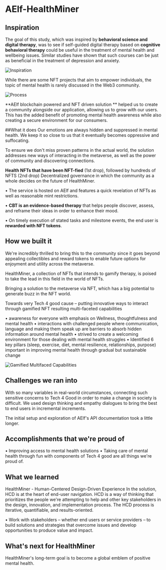 # AElf-HealthMiner

## Inspiration

The goal of this study, which was inspired by **behavioral science and digital therapy**, was to see if self-guided digital therapy based on **cognitive behavioral therapy** could be useful in the treatment of mental health and wellbeing issues. Similar studies have shown that such courses can be just as beneficial in the treatment of depression and anxiety.

![Inspiration](https://challengepost-s3-challengepost.netdna-ssl.com/photos/production/software_photos/001/913/577/datas/original.png)

While there are some NFT projects that aim to empower individuals, the topic of mental health is rarely discussed in the Web3 community.

![Process](https://challengepost-s3-challengepost.netdna-ssl.com/photos/production/software_photos/001/913/576/datas/original.png)

**AElf blockchain powered and NFT driven solution ** helped us to create a community alongside our application, allowing us to grow with our users. This has the added benefit of promoting mental health awareness while also creating a secure environment for our consumers.

##What it does
Our emotions are always hidden and suppressed in mental health. We keep it so close to us that it eventually becomes oppressive and suffocating.

To ensure we don't miss proven patterns in the actual world, the solution addresses new ways of interacting in the metaverse, as well as the power of community and discovering connections.

**Health NFTs that have been NFT-fied** (1st drop), followed by hundreds of NFTS (2nd drop) Decentralized governance in which the community as a whole decides on the future of HealthMiner. 


• The service is hosted on AElf and features a quick revelation of NFTs as well as reasonable mint restrictions. 

• **CBT is an evidence-based therapy** that helps people discover, assess, and reframe their ideas in order to enhance their mood. 

• On timely execution of stated tasks and milestone events, the end user is **rewarded with NFT tokens**.

## How we built it
We're incredibly thrilled to bring this to the community since it goes beyond appealing collectibles and reward tokens to enable future options for enjoyment and utility across the metaverse.

HealthMiner, a collection of NFTs that intends to gamify therapy, is poised to take the lead in this field in the world of NFTs.

Bringing a solution to the metaverse via NFT, which has a big potential to generate buzz in the NFT world.

Towards very Tech 4 good cause – putting innovative ways to interact through gamified NFT resulting multi-faceted capabilities

• awareness for everyone with emphasis on Wellness, thoughtfulness and mental health 
• interactions with challenged people where communication, language and making them speak up are barriers to absorb hidden information around mental health 
• strived to create a welcoming environment for those dealing with mental health struggles 
• Identified 6 key pillars (sleep, exercise, diet, mental resilience, relationships, purpose) important in improving mental health through gradual but sustainable change

![Gamified Multifaced Capabilities](https://challengepost-s3-challengepost.netdna-ssl.com/photos/production/software_photos/001/913/573/datas/original.png)

## Challenges we ran into
With so many variables in real-world circumstances, connecting such sensitive concerns to Tech 4 Good in order to make a change in society is difficult. We used design thinking and empathy dialogues to bring the best to end users in incremental increments.

The initial setup and exploration of AElf's API documentation took a little longer.

## Accomplishments that we're proud of

• Improving access to mental health solutions 
• Taking care of mental health through fun with components of Tech 4 good are all things we're proud of.

## What we learned
HealthMiner - Human-Centered Design-Driven Experience In the solution, HCD is at the heart of end-user navigation. HCD is a way of thinking that prioritizes the people we're attempting to help and other key stakeholders in the design, innovation, and implementation process. The HCD process is iterative, quantifiable, and results-oriented. 

• Work with stakeholders – whether end users or service providers – to build solutions and strategies that overcome issues and develop opportunities to produce value and impact.

## What's next for HealthMiner
HealthMiner's long-term goal is to become a global emblem of positive mental health.


